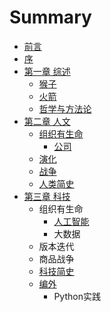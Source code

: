 # Summary

* [前言](README.md)
* [序](序.md)
* [第一章 综述](第一章.md)
    * [猴子](猴子.md)
    * [火箭](火箭.md)
    * [哲学与方法论](哲学与方法论.md)
* [第二章 人文](第二章.md)
    * [组织有生命](组织的力量.md)
        * [公司](公司.md)
    * [演化](演化的力量.md)
    * [战争](战争.md)
    * [人类简史](人类，万物.md)
* [第三章 科技](第三章-科技.md)
    * 组织有生命
        * [人工智能](人工智能.md)
        * 大数据
    * 版本迭代
    * 商品战争
    * [科技简史](科技简史.md)
    * [编外](编外.md)
        * Python实践

